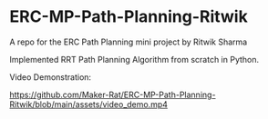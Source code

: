 # ERC-MP-Path-Planning-Ritwik
A repo for the ERC Path Planning mini project by Ritwik Sharma 

Implemented RRT Path Planning Algorithm from scratch in Python. 

Video Demonstration:

https://github.com/Maker-Rat/ERC-MP-Path-Planning-Ritwik/blob/main/assets/video_demo.mp4

